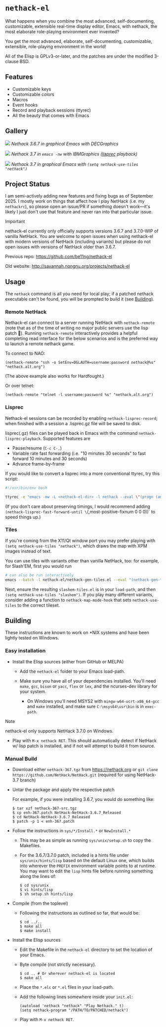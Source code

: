 # `nethack-el`

What happens when you combine the most advanced, self-documenting, customizable,
extensible real-time display editor, Emacs, with nethack, the most elaborate
role-playing environment ever invented?

You get the most advanced, elaborate, self-documenting, customizable,
extensible, role-playing environment in the world!

All of the Elisp is GPLv3-or-later, and the patches are under the modified 3-clause BSD.

## Features

* Customizable keys
* Customizable colors
* Macros
* Event hooks
* Record and playback sessions (ttyrec)
* All the beauty that comes with Emacs

## Gallery

![](./images/graphical-367.gif)
*Nethack 3.6.7 in graphical Emacs with DECGraphics*

<!-- generated with gif-screencast then `gifsicle --crop ... --scale ... --lossy 80 --colors 64 -O3 '#0-49'` -->
![](./images/terminal-37.gif)
*Nethack 3.7 in `emacs -nw` with IBMGraphics ([lisprec](Lisprec) playback)*

<!-- generated with asciinema then `agg in.cast --font-family "JetBrainsMono Nerd Font Mono" out.gif` -->
![](./images/tiles-37.gif)
*Nethack 3.7 in graphical Emacs with `(setq nethack-use-tiles "nethack")`*

## Project Status
I am semi-actively adding new features and fixing bugs as of September 2025.
I mostly work on things that affect how I play NetHack (i.e. my `nethackrc`), so please open an issue/PR if something doesn't work—it's likely I just don't use that feature and never ran into that particular issue.

> [!IMPORTANT]
> nethack-el currently only officially supports versions 3.6.7 and 3.7.0-WIP of vanilla NetHack.
> You are welcome to open issues when using nethack-el with modern versions of NetHack (including variants) but please do not open issues with versions of NetHack older than 3.6.7.


Previous repo: <https://github.com/be11ng/nethack-el>

Old website: <http://savannah.nongnu.org/projects/nethack-el>

## Usage
The `nethack` command is all you need for local play; if a patched nethack executable can't be found, you will be prompted to build it (see [Building](Building)).

### Remote NetHack
Nethack-el can connect to a server running NetHack with `nethack-remote` (note that as of the time of writing no major public servers use the lisp patch 🥲).
Running `nethack-remote` interactively provides a helpful completing read interface for the below scenarios and is the preferred way to launch a remote nethack game.

To connect to NAO:
```elisp
(nethack-remote "ssh -o SetEnv=DGLAUTH=username:password nethack@%s" "nethack.alt.org")
```
(The above example also works for Hardfought.)

Or over telnet:
```elisp
(nethack-remote "telnet -l username:password %s" "nethack.alt.org")
```

### Lisprec
Nethack-el sessions can be recorded by enabling `nethack-lisprec-record`; when finished with a session a .lisprec.gz file will be saved to disk.

lisprec(.gz) files can be played back in Emacs with the command `nethack-lisprec-playback`.
Supported features are
- Pause/resume (`C-c C-,`)
- Variable rate fast forwarding (i.e. "10 minutes 30 seconds" to fast forward 10 minutes and 30 seconds)
- Advance frame-by-frame

If you would like to convert a lisprec into a more conventional ttyrec, try this script:
```bash
#!/usr/bin/env bash

ttyrec -e "emacs -nw -L <nethack-el-dir> -l nethack --eval \"(progn (add-hook 'nethack-lisprec-playback-finished-hook #'kill-emacs) (nethack-lisprec-playback \\"$1\\"))\"" "${1%%.*}.ttyrec"
```
(If you don't care about preserving timings, I would recommend adding `(nethack-lisprec-fast-forward-until \`(,most-positive-fixnum 0 0 0))` to speed things up.)

### Tiles
If you're coming from the X11/Qt window port you may prefer playing with `(setq nethack-use-tiles "nethack")`, which draws the map with XPM images instead of text.

You can use tiles with variants other than vanilla NetHack, too: for example, for Slash'EM, first you would run
```bash
# can also be run interactively
emacs --batch -l nethack-el/nethack-gen-tiles.el --eval "(nethack-gen-tiles \"<slashem-src-dir>\")"
```
Next, ensure the resulting `slashem-tiles.el` is in your `load-path`, and then `(setq nethack-use-tiles "slashem")`.
If you play many different variants, consider adding a function to `nethack-map-mode-hook` that sets `nethack-use-tiles` to the correct tileset.

## Building

These instructions are known to work on \*NIX systems and have been lightly tested on Windows.

### Easy installation

* Install the Elisp sources (either from GitHub or MELPA)

  * Add the `nethack-el` folder to your Emacs load-path.

  * Make sure you have all of your dependencies installed.  You'll need `make`,
    `gcc`, `bison` or `yacc`, `flex` or `lex`, and the ncurses-dev library for
    your system.

    * On Windows you'll need MSYS2 with `mingw-w64-ucrt-x86_64-gcc` and `make` installed, and make sure `C:\msys64\usr\bin` is in `exec-path`.

> [!NOTE]
> nethack-el only supports NetHack 3.7.0 on Windows.

  * Play with `M-x nethack RET`. This should automatically detect if NetHack w/ lisp patch is installed, and if not will attempt to build it from source.

### Manual Build

* Download either `nethack-367.tgz` from <https://nethack.org> or `git clone https://github.com/NetHack/NetHack.git` (required for using NetHack-3.7 branch)

* Untar the package and apply the respective patch

  For example, if you were installing 3.6.7, you would do something like:

  ```
  $ tar xzf nethack-367-src.tgz
  $ cp enh-367.patch NetHack-NetHack-3.6.7_Released
  $ cd NetHack-NetHack-3.6.7_Released
  $ patch -p 1 < enh-367.patch
  ```

* Follow the instructions in `sys/*/Install.*` or `NewInstall.*`

  * This may be as simple as running `sys/unix/setup.sh` to copy the Makefiles.

  * For the 3.6.7/3.7.0 patch, included is a hints file under
    `sys/unix/hints/lisp` based on the default Linux one, which builds
    into wherever the `PREFIX` environment variable points to at runtime.  You
    may want to edit the `lisp` hints file before running something along
    the lines of:

    ```
    $ cd sys/unix
    $ vi hints/lisp
    $ sh setup.sh hints/lisp
    ```

* Compile (from the toplevel)

  * Following the instructions as outlined so far, that would be:

    ```
    $ cd ../..
    $ make all
    $ make install
    ```

* Install the Elisp sources

  * Edit the Makefile in the `nethack-el` directory to set the location of your
    Emacs.

  * Byte compile (not strictly necessary).

    ```
    $ cd .. # Or wherever nethack-el is located
    $ make all
    ```

  * Place the `*.elc` or `*.el` files in your load-path.

  * Add the following lines somewhere inside your `init.el`:

    ```elisp
    (autoload 'nethack "nethack" "Play Nethack." t)
    (setq nethack-program "/PATH/TO/PATCHED/nethack")
    ```

  * Play with `M-x nethack RET`.

